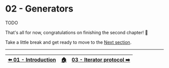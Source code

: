 # 02 - Generators

TODO

That's all for now, congratulations on finishing the second chapter! 🎉

Take a little break and get ready to move to the [Next section](/03-iterator-protocol/README.md).

---

| [⬅️ 01 - Introduction](/01-intro/README.md) | [🏠](/README.md)| [03 - Iterator protocol ➡️](/03-iterator-protocol/README.md)|
|:--------------|:------:|------------------------------------------------:|